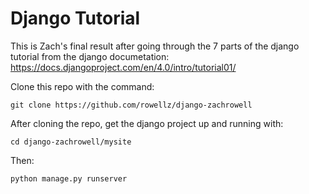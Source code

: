 # Django Tutorial

This is Zach's final result after going through the 7 parts of the django tutorial from the django documetation: https://docs.djangoproject.com/en/4.0/intro/tutorial01/

Clone this repo with the command: 

`git clone https://github.com/rowellz/django-zachrowell`

After cloning the repo, get the django project up and running with: 

`cd django-zachrowell/mysite` 

Then: 

`python manage.py runserver`
